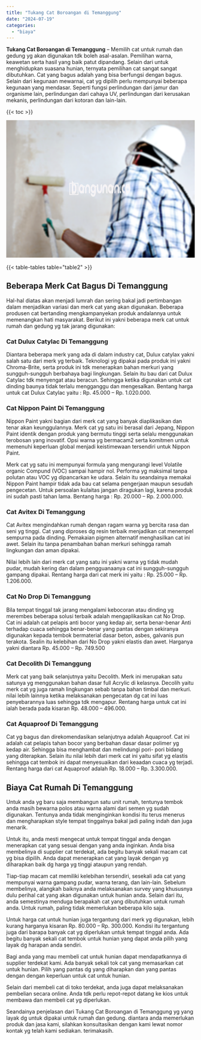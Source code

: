 ```yaml
---
title: "Tukang Cat Boroangan di Temanggung"
date: "2024-07-19"
categories: 
  - "biaya"
---
```


**Tukang Cat Boroangan di Temanggung** – Memilih cat untuk rumah dan gedung yg akan digunakan tdk boleh asal-asalan. Pemilihan warna, keawetan serta hasil yang baik patut dipandang. Selain dari untuk menghidupkan suasana hunian, ternyata pemilihan cat sangat sangat dibutuhkan. Cat yang bagus adalah yang bisa berfungsi dengan bagus. Selain dari kegunaan mewarnai, cat yg dipilih perlu mempunyai beberapa kegunaan yang mendasar. Seperti fungsi perlindungan dari jamur dan organisme lain, perlindungan dari cahaya UV, perlindungan dari kerusakan mekanis, perlindungan dari kotoran dan lain-lain.

{{< toc >}}

![Tukang Cat Boroangan di Temanggung](/images/jasa-cat-murah34.png)

{{< table-tables table="table2" >}}

## Beberapa Merk Cat Bagus Di Temanggung

Hal-hal diatas akan menjadi lumrah dan sering bakal jadi pertimbangan dalam menjadikan variasi dan merk cat yang akan digunakan. Beberapa produsen cat bertanding mengkampanyekan produk andalannya untuk memenangkan hati masyarakat. Berikut ini yakni beberapa merk cat untuk rumah dan gedung yg tak jarang digunakan:

### Cat Dulux Catylac Di Temanggung

Diantara beberapa merk yang ada di dalam industry cat, Dulux catylax yakni salah satu dari merk yg terbaik. Teknologi yg dipakai pada produk ini yakni Chroma-Brite, serta produk ini tdk menerapkan bahan merkuri yang sungguh-sungguh berbahaya bagi lingkungan. Selain itu bau dari cat Dulux Catylac tdk menyengat atau beracun. Sehingga ketika digunakan untuk cat dinding baunya tidak terlalu mengganggu dan mengesalkan. Bentang harga untuk cat Dulux Catylac yaitu : Rp. 45.000 – Rp. 1.020.000.

### Cat Nippon Paint Di Temanggung

Nippon Paint yakni bagian dari merk cat yang banyak diaplikasikan dan tenar akan keunggulannya. Merk cat yg satu ini berasal dari Jepang, Nippon Paint identik dengan produk yang bermutu tinggi serta selalu menggunakan terobosan yang inovatif. Opsi warna yg bermacam2 serta komitmen untuk memenuhi keperluan global menjadi keistimewaan tersendiri untuk Nippon Paint.

Merk cat yg satu ini mempunyai formula yang mengurangi level Volatile organic Compund (VOC) sampai hampir nol. Performa yg maksimal tanpa polutan atau VOC yg dipancarkan ke udara. Selain itu seandainya memakai Nippon Paint hampir tidak ada bau cat selama pengerjaan maupun sesudah pengecetan. Untuk persoalan kulaitas jangan diragukan lagi, karena produk ini sudah pasti tahan lama. Bentang harga : Rp. 20.000 – Rp. 2.000.000.

### Cat Avitex Di Temanggung

Cat Avitex mengindahkan rumah dengan ragam warna yg bercita rasa dan seni yg tinggi. Cat yang diproses dg resin terbaik menjadikan cat menempel sempurna pada dinding. Pemakaian pigmen alternatif menghasilkan cat ini awet. Selain itu tanpa penambahan bahan merkuri sehingga ramah lingkungan dan aman dipakai.

Nilai lebih lain dari merk cat yang satu ini yakni warna yg tidak mudah pudar, mudah kering dan dalam pengguanaanya cat ini sungguh-sungguh gampang dipakai. Rentang harga dari cat merk ini yaitu : Rp. 25.000 – Rp. 1.206.000.

### Cat No Drop Di Temanggung

Bila tempat tinggal tak jarang mengalami kebocoran atau dinding yg merembes beberapa solusi terbaik adalah mengaplikasikan cat No Drop. Cat ini adalah cat pelapis anti bocor yang kedap air, serta benar-benar Anti terhadap cuaca sehingga benar-benar yang pantas dengan sekiranya digunakan kepada tembok bermaterial dasar beton, asbes, galvanis pun terakota. Sealin itu kelebihan dari No Drop yakni elastis dan awet. Harganya yakni diantara Rp. 45.000 – Rp. 749.500

### Cat Decolith Di Temanggung

Merk cat yang baik selanjutnya yaitu Decolith. Merk ini merupakan satu satunya yg menggunakan bahan dasar full Acrylic di kelasnya. Decolih yaitu merk cat yg juga ramah lingkungan sebab tanpa bahan timbal dan merkuri. nilai lebih lainnya ketika melaksanakan pengecatan dg cat ini luas penyebarannya luas sehingga tdk mengapur. Rentang harga untuk cat ini ialah berada pada kisaran Rp. 48.000 – 496.000.

### Cat Aquaproof Di Temanggung

Cat yg bagus dan direkomendasikan selanjutnya adalah Aquaproof. Cat ini adalah cat pelapis tahan bocor yang berbahan dasar dasar polimer yg kedap air. Sehingga bisa menghambat dan melindungi pori- pori bidang yang diterapkan. Selain itu nilai lebih dari merk cat ini yaitu sifat yg elastis sehingga cat tembok ini dapat menyesuaikan dari keaadan cuaca yg terjadi. Rentang harga dari cat Aquaproof adalah Rp. 18.000 – Rp. 3.300.000.

## Biaya Cat Rumah Di Temanggung

Untuk anda yg baru saja membangun satu unit rumah, tentunya tembok anda masih bewarna polos atau warna alami dari semen yg sudah digunakan. Tentunya anda tidak menginginkan kondisi itu terus menerus dan mengharapkan style tempat tinggalnya bakal jadi paling indah dan juga menarik.

Untuk itu, anda mesti mengecat untuk tempat tinggal anda dengan menerapkan cat yang sesuai dengan yang anda inginkan. Anda bisa membelinya di supplier cat terdekat, ada begitu banyak sekali macam cat yg bisa dipilih. Anda dapat menerapkan cat yang layak dengan yg diharapkan baik dg harga yg tinggi ataupun yang rendah.

Tiap-tiap macam cat memiliki kelebihan tersendiri, sesekali ada cat yang mempunyai warna gampang pudar, warna terang, dan lain-lain. Sebelum membelinya, alangkah baiknya anda melaksanakan survey yang khususnya dulu perihal cat yang akan digunakan untuk hunian anda. Selain dari itu, anda semestinya menduga berapakah cat yang dibutuhkan untuk rumah anda. Untuk rumah, paling tidak memerlukan beberapa kilo saja.

Untuk harga cat untuk hunian juga tergantung dari merk yg digunakan, lebih kurang harganya kisaran Rp. 80.000 – Rp. 300.000. Kondisi itu tergantung juga dari barapa banyak cat yg diperlukan untuk tempat tinggal anda. Ada begitu banyak sekali cat tembok untuk hunian yang dapat anda pilih yang layak dg harapan anda sendiri.

Bagi anda yang mau membeli cat untuk hunian dapat mendapatkannya di supplier terdekat kami. Ada banyak sekali tok cat yang memasarkan cat untuk hunian. Pilih yang pantas dg yang diharapkan dan yang pantas dengan dengan keperluan untuk cat untuk hunian.

Selain dari membeli cat di toko terdekat, anda juga dapat melaksanakan pembelian secara online. Anda tdk perlu repot-repot datang ke kios untuk membawa dan membeli cat yg diperlukan.

Seandainya penjelasan dari Tukang Cat Boroangan di Temanggung yg yang layak dg untuk dipakai untuk rumah dan gedung. diantara anda memerlukan produk dan jasa kami, silahkan konsultasikan dengan kami lewat nomor kontak yg telah kami sediakan. terimakasih.
